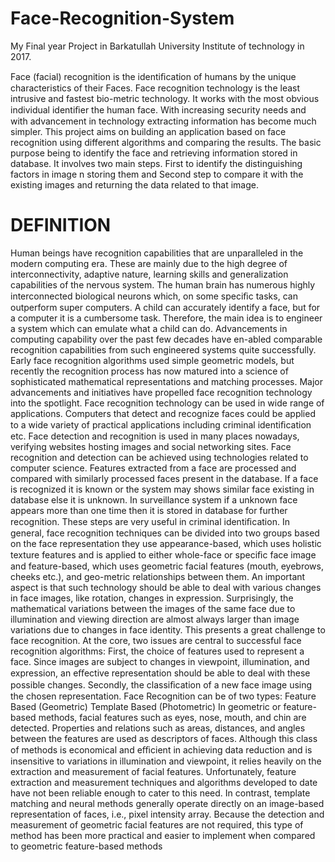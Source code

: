 # Face-Recognition-System
My Final year Project in Barkatullah University Institute of technology in 2017.

Face (facial) recognition is the identiﬁcation of humans by the unique characteristics of their Faces. Face recognition technology is the least intrusive and fastest bio-metric technology. It works with the most obvious individual identiﬁer the human face. With increasing security needs and with advancement in technology extracting information has become much simpler. This project aims on building an application based on face recognition using different algorithms and comparing the results. The basic purpose being to identify the face and retrieving information stored in database. It involves two main steps. First to identify the distinguishing factors in image n storing them and Second step to compare it with the existing images and returning the data related to that image. 
# DEFINITION
Human beings have recognition capabilities that are unparalleled in the modern computing era. These are mainly due to the high degree of interconnectivity, adaptive nature, learning skills and generalization capabilities of the nervous system. The human brain has numerous highly interconnected biological neurons which, on some speciﬁc tasks, can outperform super computers. A child can accurately identify a face, but for a computer it is a cumbersome task. Therefore, the main idea is to engineer a system which can emulate what a child can do. Advancements in computing capability over the past few decades have en-abled comparable recognition capabilities from such engineered systems quite successfully. Early face recognition algorithms used simple geometric models, but recently the recognition process has now matured into a science of sophisticated mathematical representations and matching processes. Major advancements and initiatives have propelled face recognition technology into the spotlight. Face recognition technology can be used in wide range of applications. Computers that detect and recognize faces could be applied to a wide variety of practical applications including criminal identiﬁcation etc. Face detection and recognition is used in many places nowadays, verifying websites hosting images and social networking sites. Face recognition and detection can be achieved using technologies related to computer science. Features extracted from a face are processed and compared with similarly processed faces present in the database. If a face is recognized it is known or the system may shows similar face existing in database else it is unknown. In surveillance system if a unknown face appears more than one time then it is stored in database for further recognition. These steps are very useful in criminal identiﬁcation. In general, face recognition techniques can be divided into two groups based on the face representation they use appearance-based, which uses holistic texture features and is applied to either whole-face or speciﬁc face image and feature-based, which uses geometric facial features (mouth, eyebrows, cheeks etc.), and geo-metric relationships between them.
An important aspect is that such technology should be able to deal with various changes in face images, like rotation, changes in expression. Surprisingly, the mathematical variations between the images of the same face due to illumination and viewing direction are almost always larger than image variations due to changes in face identity. This presents a great challenge to face recognition. At the core, two issues are central to successful face recognition algorithms: First, the choice of features used to represent a face. Since images are subject to changes in viewpoint, illumination, and expression, an eﬀective representation should be able to deal with these possible changes. Secondly, the classiﬁcation of a new face image using the chosen representation. Face Recognition can be of two types:
Feature Based (Geometric)
Template Based (Photometric)
In geometric or feature-based methods, facial features such as eyes, nose, mouth, and chin are detected. Properties and relations such as areas, distances, and angles between the features are used as descriptors of faces. Although this class of methods is economical and eﬃcient in achieving data reduction and is insensitive to variations in illumination and viewpoint, it relies heavily on the extraction and measurement of facial features. Unfortunately, feature extraction and measurement techniques and algorithms developed to date have not been reliable enough to cater to this need. In contrast, template matching and neural methods generally operate directly on an image-based representation of faces, i.e., pixel intensity array. Because the detection and measurement of geometric facial features are not required, this type of method has been more practical and easier to implement when compared to geometric feature-based methods
